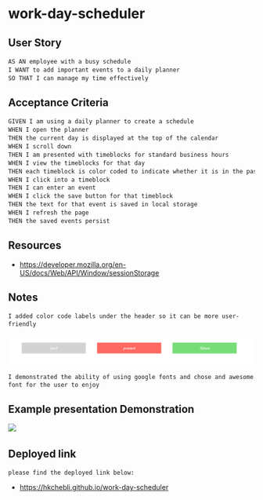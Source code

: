 # work-day-scheduler

## User Story

```md
AS AN employee with a busy schedule
I WANT to add important events to a daily planner
SO THAT I can manage my time effectively
```

## Acceptance Criteria

```md
GIVEN I am using a daily planner to create a schedule
WHEN I open the planner
THEN the current day is displayed at the top of the calendar
WHEN I scroll down
THEN I am presented with timeblocks for standard business hours
WHEN I view the timeblocks for that day
THEN each timeblock is color coded to indicate whether it is in the past, present, or future
WHEN I click into a timeblock
THEN I can enter an event
WHEN I click the save button for that timeblock
THEN the text for that event is saved in local storage
WHEN I refresh the page
THEN the saved events persist
```
## Resources
* https://developer.mozilla.org/en-US/docs/Web/API/Window/sessionStorage

## Notes

```
I added color code labels under the header so it can be more user-friendly
```
<img src="./color-code.png"/>

```
I demonstrated the ability of using google fonts and chose and awesome font for the user to enjoy
```

## Example presentation Demonstration
<img src="./presentation.gif"/>

## Deployed link
```
please find the deployed link below:
```
* https://hkchebli.github.io/work-day-scheduler